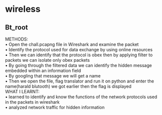 # **wireless**
## Bt_root
METHODS: <br/>
•	Open the chall.pcapng file in Wireshark and examine the packet <br/>
•	Identify the protocol used for data exchange by using online resources <br/>
•	Then we can identify that the protocol is obex then by applying filter to packets we can isolate only obex packets <br/>
•	By going through the filtered data we can identify the hidden message embedded within an information field <br/>
•	By googling that message we will get a name <br/>
•	Then we open the file, flag translator and run it on python and enter the name(harald blutooth) we got earlier  then the flag is displayed <br/>
WHAT I LEARNT: <br/>
•	learned to identify and know the functions of  the network protocols used in the packets in wireshark <br/>
•	analyzed network traffic for hidden information


